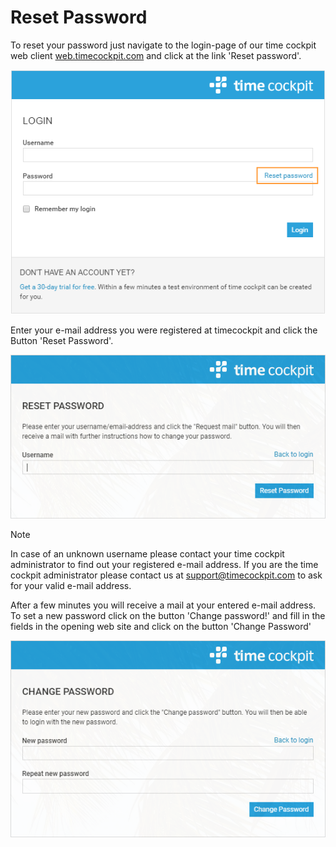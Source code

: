 # Reset Password

To reset your password just navigate to the login-page of our time cockpit web client [web.timecockpit.com](https://web.timecockpit.com/) and click at the link 'Reset password'.

![Login Page](images/reset-password-1.png "Login Page")

Enter your e-mail address you were registered at timecockpit and click the Button 'Reset Password'.

![Reset Password](images/reset-password-2.png "Reset Password")

> [!NOTE]
In case of an unknown username please contact your time cockpit administrator to find out your registered e-mail address. If you are the time cockpit administrator please contact us at [support@timecockpit.com](mailto:support@timecockpit.com) to ask for your valid e-mail address.

After a few minutes you will receive a mail at your entered e-mail address. To set a new password click on the button 'Change password!' and fill in the fields in the opening web site and click on the button 'Change Password'

![Change Password](images/reset-password-3.png "Change Password")

